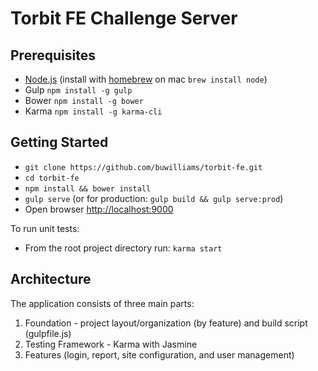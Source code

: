 Torbit FE Challenge Server
===

Prerequisites
---

* [Node.js](https://nodejs.org) (install with [homebrew](http://brew.sh/) on mac `brew install node`)
* Gulp `npm install -g gulp`
* Bower `npm install -g bower`
* Karma `npm install -g karma-cli`

Getting Started
---

* `git clone https://github.com/buwilliams/torbit-fe.git`
* `cd torbit-fe`
* `npm install && bower install`
* `gulp serve` (or for production: `gulp build && gulp serve:prod`)
* Open browser [http://localhost:9000](http://localhost:9000)

To run unit tests:

* From the root project directory run: `karma start`

Architecture
---

The application consists of three main parts:

1. Foundation - project layout/organization (by feature) and build script (gulpfile.js)
1. Testing Framework - Karma with Jasmine
1. Features (login, report, site configuration, and user management)
